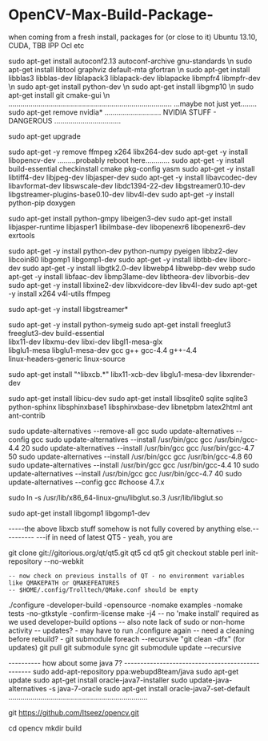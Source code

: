 OpenCV-Max-Build-Package-
=========================
when coming from a fresh install, packages for 
(or close to it) Ubuntu 13.10, CUDA, TBB IPP Ocl etc

sudo apt-get install autoconf2.13 autoconf-archive gnu-standards \n
sudo apt-get install libtool graphviz default-mta gfortran \n
sudo apt-get install libblas3 libblas-dev liblapack3 liblapack-dev liblapacke libmpfr4 libmpfr-dev \n
sudo apt-get install python-dev \n
sudo apt-get install libgmp10 \n
sudo apt-get install git cmake-gui \n
.................................................................................
...maybe not just yet........  sudo apt-get remove nvidia*
............................ NVIDIA STUFF  - DANGEROUS .................................

sudo apt-get upgrade

sudo apt-get -y remove ffmpeg x264 libx264-dev
sudo apt-get -y install libopencv-dev
.........probably reboot here............
sudo apt-get -y install build-essential checkinstall cmake pkg-config yasm
sudo apt-get -y install libtiff4-dev libjpeg-dev libjasper-dev
sudo apt-get -y install libavcodec-dev libavformat-dev libswscale-dev libdc1394-22-dev libgstreamer0.10-dev libgstreamer-plugins-base0.10-dev libv4l-dev
sudo apt-get -y install python-pip doxygen

sudo apt-get install python-gmpy libeigen3-dev
sudo apt-get install libjasper-runtime libjasper1 libilmbase-dev libopenexr6 libopenexr6-dev exrtools

sudo apt-get -y install python-dev python-numpy pyeigen libbz2-dev libcoin80 libgomp1 libgomp1-dev
sudo apt-get -y install libtbb-dev liborc-dev
sudo apt-get -y install libgtk2.0-dev libwebp4 libwebp-dev webp
sudo apt-get -y install libfaac-dev libmp3lame-dev libtheora-dev libvorbis-dev
sudo apt-get -y install libxine2-dev libxvidcore-dev libv4l-dev
sudo apt-get -y install x264 v4l-utils ffmpeg

sudo apt-get -y install libgstreamer*

sudo apt-get -y install python-symeig
sudo apt-get install freeglut3 freeglut3-dev build-essential \
    libx11-dev libxmu-dev libxi-dev libgl1-mesa-glx \
    libglu1-mesa libglu1-mesa-dev gcc g++ gcc-4.4 g++-4.4 \
    linux-headers-generic linux-source

sudo apt-get install "^libxcb.*" libx11-xcb-dev libglu1-mesa-dev libxrender-dev

sudo apt-get install libicu-dev
sudo apt-get install libsqlite0 sqlite sqlite3 python-sphinx libsphinxbase1 libsphinxbase-dev libnetpbm latex2html ant ant-contrib 

sudo update-alternatives --remove-all gcc
sudo update-alternatives --config gcc
sudo update-alternatives --install /usr/bin/gcc gcc /usr/bin/gcc-4.4 20
sudo update-alternatives --install /usr/bin/gcc gcc /usr/bin/gcc-4.7 50
sudo update-alternatives --install /usr/bin/gcc gcc /usr/bin/gcc-4.8 60
sudo update-alternatives --install /usr/bin/gcc gcc /usr/bin/gcc-4.4 10
sudo update-alternatives --install /usr/bin/gcc gcc /usr/bin/gcc-4.7 40
sudo update-alternatives --config gcc      #choose 4.7.x

sudo ln -s /usr/lib/x86_64-linux-gnu/libglut.so.3 /usr/lib/libglut.so

sudo apt-get install libgomp1 libgomp1-dev

-----the above libxcb stuff  somehow is not fully covered by anything else.----------
    ---if in need of latest QT5 - yeah, you are

git clone git://gitorious.org/qt/qt5.git qt5
cd qt5
git checkout stable
perl init-repository --no-webkit

    -- now check on previous installs of QT - no environment variables like QMAKEPATH or QMAKEFEATURES
    -- $HOME/.config/Trolltech/QMake.conf should be empty

./configure -developer-build -opensource -nomake examples -nomake tests -no-gtkstyle -confirm-license
make -j4
    -- no 'make install' required as we used developer-build options
    -- also note lack of sudo or non-home activity
    -- updates?  - may have to run ./configure again
    -- need a cleaning before rebuild? - git submodule foreach --recursive "git clean -dfx"
    (for updates)
    git pull
    git submodule sync
    git submodule update --recursive


----------  how about some java 7?  -------------------------------------------------
sudo add-apt-repository ppa:webupd8team/java
sudo apt-get update
sudo apt-get install oracle-java7-installer
sudo update-java-alternatives -s java-7-oracle
sudo apt-get install oracle-java7-set-default
.....................................................................

git https://github.com/Itseez/opencv.git

cd opencv
mkdir build
